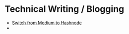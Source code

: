 # Technical Writing / Blogging 
* [Switch from Medium to Hashnode](https://townhall.hashnode.com/why-and-how-to-migrate-your-medium-blog-to-hashnode)
* 

